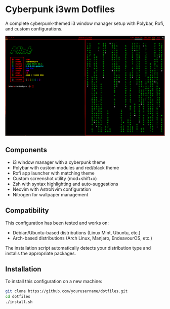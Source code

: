 # Cyberpunk i3wm Dotfiles

A complete cyberpunk-themed i3 window manager setup with Polybar, Rofi, and custom configurations.

![Screenshot](screenshot.png)

## Components

- i3 window manager with a cyberpunk theme
- Polybar with custom modules and red/black theme
- Rofi app launcher with matching theme
- Custom screenshot utility (mod+shift+x)
- Zsh with syntax highlighting and auto-suggestions
- Neovim with AstroNvim configuration
- Nitrogen for wallpaper management

## Compatibility

This configuration has been tested and works on:
- Debian/Ubuntu-based distributions (Linux Mint, Ubuntu, etc.)
- Arch-based distributions (Arch Linux, Manjaro, EndeavourOS, etc.)

The installation script automatically detects your distribution type and installs the appropriate packages.

## Installation

To install this configuration on a new machine:

```bash
git clone https://github.com/yourusername/dotfiles.git
cd dotfiles
./install.sh
